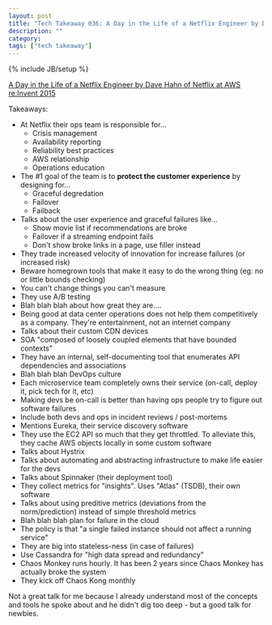 ```yaml
---
layout: post
title: "Tech Takeaway 036: A Day in the Life of a Netflix Engineer by Dave Hahn"
description: ""
category: 
tags: ["tech takeaway"]
---
```

{% include JB/setup %}

[A Day in the Life of a Netflix Engineer by Dave Hahn of Netflix at AWS re:Invent 2015](https://www.youtube.com/watch?v=-mL3zT1iIKw)

Takeaways:

* At Netflix their ops team is responsible for...
	* Crisis management
	* Availability reporting
	* Reliability best practices
	* AWS relationship
	* Operations education
* The #1 goal of the team is to **protect the customer experience** by designing for...
	* Graceful degredation
	* Failover
	* Failback
* Talks about the user experience and graceful failures like...
	* Show movie list if recommendations are broke
	* Failover if a streaming endpoint fails
	* Don't show broke links in a page, use filler instead
* They trade increased velocity of innovation for increase failures (or increased risk)
* Beware homegrown tools that make it easy to do the wrong thing (eg: no or little bounds checking)
* You can't change things you can't measure
* They use A/B testing
* Blah blah blah about how great they are....
* Being good at data center operations does not help them competitively as a company.  They're entertainment, not an internet company
* Talks about their custom CDN devices
* SOA "composed of loosely coupled elements that have bounded contexts"
* They have an internal, self-documenting tool that enumerates API dependencies and associations
* Blah blah blah DevOps culture
* Each microservice team completely owns their service   (on-call, deploy it, pick tech for it, etc)
* Making devs be on-call is better than having ops people try to figure out software failures
* Include both devs and ops in incident reviews / post-mortems
* Mentions Eureka, their service discovery software
* They use the EC2 API so much that they get throttled.  To alleviate this, they cache AWS objects locally in some custom software
* Talks about Hystrix
* Talks about automating and abstracting infrastructure to make life easier for  the devs
* Talks about Spinnaker (their deployment tool)
* They collect metrics for "insights".  Uses "Atlas" (TSDB), their own software
* Talks about using preditive metrics (deviations from the norm/prediction) instead of simple threshold metrics
* Blah blah blah plan for failure in the cloud
* The policy is that "a single failed instance should not affect a running service"
* They are big into stateless-ness (in case of failures)
* Use Cassandra for "high data spread and redundancy"
* Chaos Monkey runs hourly.  It has been 2 years since Chaos Monkey has actually broke the system
* They kick off Chaos Kong monthly

Not a great talk for me because I already understand most of the concepts and tools he spoke about and he didn't dig too deep - but a good talk for newbies.